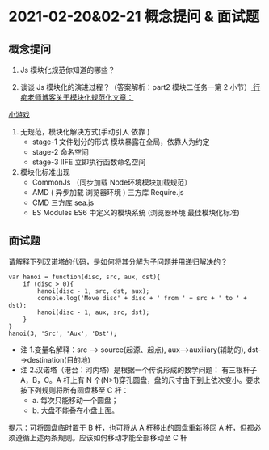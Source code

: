 # 2021-02-20&02-21 概念提问 & 面试题

## 概念提问

1. Js 模块化规范你知道的哪些？

2. 谈谈 Js 模块化的演进过程？（答案解析：part2 模块二任务一第 2 小节）[
行痴老师博客关于模块化规范化文章：
](https://blog.zce.me/2020/04/what-problem-does-webpack-solve/)

[小游戏](http://www.hannuota.cn/)
   1. 无规范，模块化解决方式(手动引入 依靠 )
      - stage-1 文件划分的形式 模块暴露在全局，依靠人为约定
      - stage-2 命名空间
      - stage-3 IIFE 立即执行函数命名空间
   2. 模块化标准出现
      - CommonJs （同步加载 Node环境模块加载规范）
      - AMD ( 异步加载 浏览器环境 ) 三方库 Require.js
      - CMD 三方库 sea.js
      - ES Modules ES6 中定义的模块系统 (浏览器环境 最佳模块化标准)

## 面试题

请解释下列汉诺塔的代码，是如何将其分解为子问题并用递归解决的？

```
var hanoi = function(disc, src, aux, dst){
    if (disc > 0){
        hanoi(disc - 1, src, dst, aux);
        console.log('Move disc' + disc + ' from ' + src + ' to ' + dst);
        hanoi(disc - 1, aux, src, dst);
    }
}
hanoi(3, 'Src', 'Aux', 'Dst');
```

- 注 1.变量名解释：src --> source(起源、起点), aux-->auxiliary(辅助的), dst-->destination(目的地)
- 注 2.汉诺塔（港台：河内塔）是根据一个传说形成的数学问题：
  有三根杆子 A，B，C。A 杆上有 N 个(N>1)穿孔圆盘，盘的尺寸由下到上依次变小。要求按下列规则将所有圆盘移至 C 杆：
  - a. 每次只能移动一个圆盘；
  - b. 大盘不能叠在小盘上面。

提示：可将圆盘临时置于 B 杆，也可将从 A 杆移出的圆盘重新移回 A 杆，但都必须遵循上述两条规则。应该如何移动才能全部移动至 C 杆

